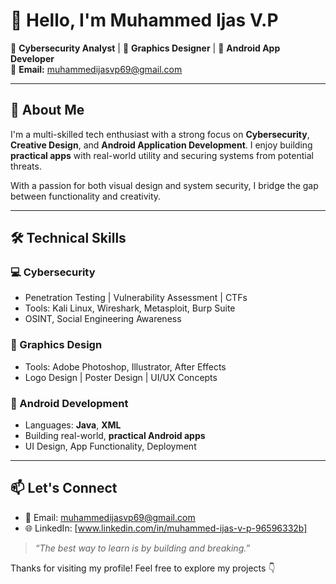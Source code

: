 # 👋 Hello, I'm Muhammed Ijas V.P

🔐 **Cybersecurity Analyst** | 🎨 **Graphics Designer** | 📱 **Android App Developer**  
📧 **Email:** [muhammedijasvp69@gmail.com](mailto:muhammedijasvp69@gmail.com)

---

## 🚀 About Me

I'm a multi-skilled tech enthusiast with a strong focus on **Cybersecurity**, **Creative Design**, and **Android Application Development**. I enjoy building **practical apps** with real-world utility and securing systems from potential threats.

With a passion for both visual design and system security, I bridge the gap between functionality and creativity.

---

## 🛠️ Technical Skills

### 💻 Cybersecurity
- Penetration Testing | Vulnerability Assessment | CTFs  
- Tools: Kali Linux, Wireshark, Metasploit, Burp Suite  
- OSINT, Social Engineering Awareness  

### 🎨 Graphics Design
- Tools: Adobe Photoshop, Illustrator, After Effects  
- Logo Design | Poster Design | UI/UX Concepts  

### 📱 Android Development
- Languages: **Java**, **XML**  
- Building real-world, **practical Android apps**  
- UI Design, App Functionality, Deployment  

---

## 📫 Let's Connect

- 📧 Email: [muhammedijasvp69@gmail.com](mailto:muhammedijasvp69@gmail.com)
- 🌐 LinkedIn: [www.linkedin.com/in/muhammed-ijas-v-p-96596332b]
  

> _“The best way to learn is by building and breaking.”_

Thanks for visiting my profile! Feel free to explore my projects 👇
